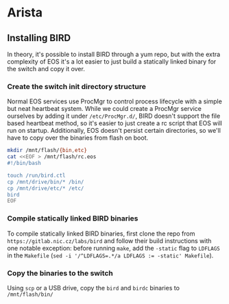 # Arista

## Installing BIRD

In theory, it's possible to install BIRD through a yum repo, but with the extra complexity of EOS it's a lot easier to just build a statically linked binary for the switch and copy it over.

### Create the switch init directory structure

Normal EOS services use ProcMgr to control process lifecycle with a simple but neat heartbeat system. While we could create a ProcMgr service ourselves by adding it under `/etc/ProcMgr.d/`, BIRD doesn't support the file based heartbeat method, so it's easier to just create a rc script that EOS will run on startup. Additionally, EOS doesn't persist certain directories, so we'll have to copy over the binaries from flash on boot. 

```bash
mkdir /mnt/flash/{bin,etc}
cat <<EOF > /mnt/flash/rc.eos
#!/bin/bash

touch /run/bird.ctl
cp /mnt/drive/bin/* /bin/
cp /mnt/drive/etc/* /etc/
bird
EOF
```

### Compile statically linked BIRD binaries

To compile statically linked BIRD binaries, first clone the repo from `https://gitlab.nic.cz/labs/bird` and follow their build instructions with one notable exception: before running `make`, add the `-static` flag to `LDFLAGS` in the `Makefile` (`sed -i '/^LDFLAGS=.*/a LDFLAGS := -static' Makefile`).

### Copy the binaries to the switch

Using `scp` or a USB drive, copy the `bird` and `birdc` binaries to `/mnt/flash/bin/`
